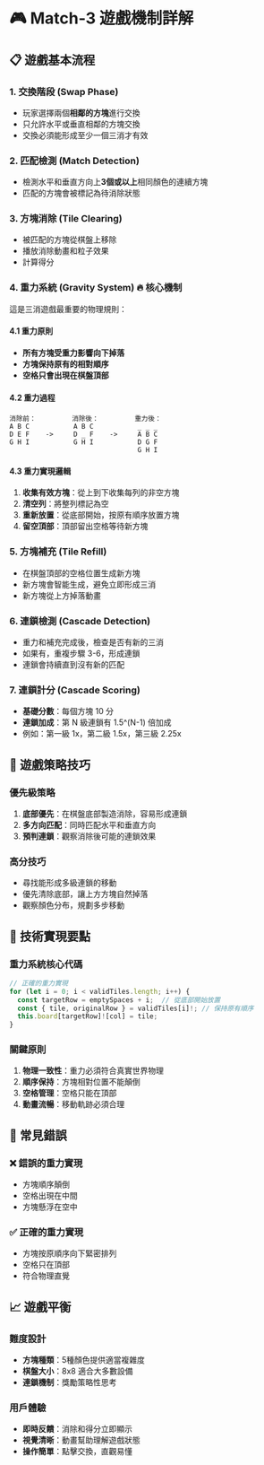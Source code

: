 # 🎮 Match-3 遊戲機制詳解

## 📋 遊戲基本流程

### 1. 交換階段 (Swap Phase)
- 玩家選擇兩個**相鄰的方塊**進行交換
- 只允許水平或垂直相鄰的方塊交換
- 交換必須能形成至少一個三消才有效

### 2. 匹配檢測 (Match Detection)
- 檢測水平和垂直方向上**3個或以上**相同顏色的連續方塊
- 匹配的方塊會被標記為待消除狀態

### 3. 方塊消除 (Tile Clearing)
- 被匹配的方塊從棋盤上移除
- 播放消除動畫和粒子效果
- 計算得分

### 4. 重力系統 (Gravity System) 🔥 **核心機制**
這是三消遊戲最重要的物理規則：

#### 4.1 重力原則
- **所有方塊受重力影響向下掉落**
- **方塊保持原有的相對順序**
- **空格只會出現在棋盤頂部**

#### 4.2 重力過程
```
消除前：         消除後：         重力後：
A B C           A B C           _ _ _
D E F    ->     D _ F    ->     A B C
G H I           G H I           D G F
                                G H I
```

#### 4.3 重力實現邏輯
1. **收集有效方塊**：從上到下收集每列的非空方塊
2. **清空列**：將整列標記為空
3. **重新放置**：從底部開始，按原有順序放置方塊
4. **留空頂部**：頂部留出空格等待新方塊

### 5. 方塊補充 (Tile Refill)
- 在棋盤頂部的空格位置生成新方塊
- 新方塊會智能生成，避免立即形成三消
- 新方塊從上方掉落動畫

### 6. 連鎖檢測 (Cascade Detection)
- 重力和補充完成後，檢查是否有新的三消
- 如果有，重複步驟 3-6，形成連鎖
- 連鎖會持續直到沒有新的匹配

### 7. 連鎖計分 (Cascade Scoring)
- **基礎分數**：每個方塊 10 分
- **連鎖加成**：第 N 級連鎖有 1.5^(N-1) 倍加成
- 例如：第一級 1x，第二級 1.5x，第三級 2.25x

## 🎯 遊戲策略技巧

### 優先級策略
1. **底部優先**：在棋盤底部製造消除，容易形成連鎖
2. **多方向匹配**：同時匹配水平和垂直方向
3. **預判連鎖**：觀察消除後可能的連鎖效果

### 高分技巧
- 尋找能形成多級連鎖的移動
- 優先清除底部，讓上方方塊自然掉落
- 觀察顏色分布，規劃多步移動

## 🔧 技術實現要點

### 重力系統核心代碼
```typescript
// 正確的重力實現
for (let i = 0; i < validTiles.length; i++) {
  const targetRow = emptySpaces + i;  // 從底部開始放置
  const { tile, originalRow } = validTiles[i]!; // 保持原有順序
  this.board[targetRow]![col] = tile;
}
```

### 關鍵原則
1. **物理一致性**：重力必須符合真實世界物理
2. **順序保持**：方塊相對位置不能顛倒
3. **空格管理**：空格只能在頂部
4. **動畫流暢**：移動軌跡必須合理

## 🚨 常見錯誤

### ❌ 錯誤的重力實現
- 方塊順序顛倒
- 空格出現在中間
- 方塊懸浮在空中

### ✅ 正確的重力實現
- 方塊按原順序向下緊密排列
- 空格只在頂部
- 符合物理直覺

## 📈 遊戲平衡

### 難度設計
- **方塊種類**：5種顏色提供適當複雜度
- **棋盤大小**：8x8 適合大多數設備
- **連鎖機制**：獎勵策略性思考

### 用戶體驗
- **即時反饋**：消除和得分立即顯示
- **視覺清晰**：動畫幫助理解遊戲狀態
- **操作簡單**：點擊交換，直觀易懂